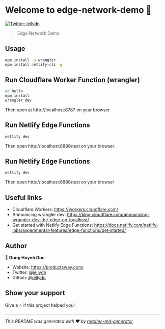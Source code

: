 # Welcome to edge-network-demo 👋

[![Twitter: jellydn](https://img.shields.io/twitter/follow/jellydn.svg?style=social)](https://twitter.com/jellydn)

> Edge Network Demo

## Usage

```sh
npm install -g wrangler
npm install netlify-cli -g
```

## Run Cloudflare Worker Function (wrangler)

```sh
cd hello
npm install
wrangler dev
```

Then open at http://localhost:8787 on your browser.

## Run Netlify Edge Functions

```sh
netlify dev
```

Then open http://localhost:8888/test on your browser.

## Run Netlify Edge Functions

```sh
netlify dev
```

Then open http://localhost:8888/test on your browser

## Useful links

- Cloudflare Workers: https://workers.cloudflare.com/
- Announcing wrangler dev: https://blog.cloudflare.com/announcing-wrangler-dev-the-edge-on-localhost/
- Get started with Netlify Edge Functions:
  https://docs.netlify.com/netlify-labs/experimental-features/edge-functions/get-started/

## Author

👤 **Dung Huynh Duc**

- Website: https://productsway.com/
- Twitter: [@jellydn](https://twitter.com/jellydn)
- Github: [@jellydn](https://github.com/jellydn)

## Show your support

Give a ⭐️ if this project helped you!

---

_This README was generated with ❤️ by [readme-md-generator](https://github.com/kefranabg/readme-md-generator)_

